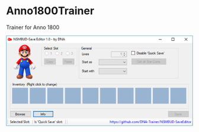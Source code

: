 # Anno1800Trainer
Trainer for Anno 1800

<p align="center"><img src="https://raw.githubusercontent.com/DNA-Trainer/NSMBUD-SaveEditor/master/preview.jpg"></p>
